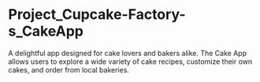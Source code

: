 # Project_Cupcake-Factory-s_CakeApp
A delightful app designed for cake lovers and bakers alike. The Cake App allows users to explore a wide variety of cake recipes, customize their own cakes, and order from local bakeries.
